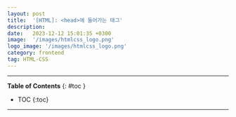 ```yaml
---
layout: post
title:  '[HTML]: <head>에 들어가는 태그'
description: 
date:   2023-12-12 15:01:35 +0300
image:  '/images/htmlcss_logo.png'
logo_image: '/images/htmlcss_logo.png'
category: frontend
tag: HTML-CSS
---
```


---
**Table of Contents**
{: #toc }
*  TOC
{:toc}

---
